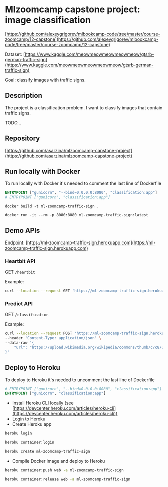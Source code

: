 # Mlzoomcamp capstone project: image classification

[https://github.com/alexeygrigorev/mlbookcamp-code/tree/master/course-zoomcamp/12-capstone](https://github.com/alexeygrigorev/mlbookcamp-code/tree/master/course-zoomcamp/12-capstone)

Dataset: [https://www.kaggle.com/meowmeowmeowmeowmeow/gtsrb-german-traffic-sign](https://www.kaggle.com/meowmeowmeowmeowmeow/gtsrb-german-traffic-sign)

Goal: classify images with traffic signs.

## Description

The project is a classification problem. I want to classify images that contain traffic signs.

TODO...

## Repository

[https://github.com/asarzina/mlzoomcamp-capstone-project](https://github.com/asarzina/mlzoomcamp-capstone-project)

## Run locally with Docker

To run locally with Docker it's needed to comment the last line of Dockerfile

```Dockerfile
ENTRYPOINT ["gunicorn", "--bind=0.0.0.0:8080", "classification:app"]
# ENTRYPOINT ["gunicorn", "classification:app"]
```

```
docker build -t ml-zoomcamp-traffic-sign .

docker run -it --rm -p 8080:8080 ml-zoomcamp-traffic-sign:latest
```

## Demo APIs

Endpoint: [https://ml-zoomcamp-traffic-sign.herokuapp.com](https://ml-zoomcamp-traffic-sign.herokuapp.com)

### Heartbit API

GET `/heartbit`

Example:

```bash
curl --location --request GET 'https://ml-zoomcamp-traffic-sign.herokuapp.com/heartbit'
```

### Predict API

GET `/classification`

Example:

```bash
curl --location --request POST 'https://ml-zoomcamp-traffic-sign.herokuapp.com/classification' \
--header 'Content-Type: application/json' \
--data-raw '{
    "url": "https://upload.wikimedia.org/wikipedia/commons/thumb/c/c8/UK_traffic_sign_601.1.svg/2048px-UK_traffic_sign_601.1.svg.png"
}'
```

## Deploy to Heroku

To deploy to Heroku it's needed to uncomment the last line of Dockerfile

```Dockerfile
# ENTRYPOINT ["gunicorn", "--bind=0.0.0.0:8080", "classification:app"]
ENTRYPOINT ["gunicorn", "classification:app"]
```

- Install Heroku CLI locally (see [https://devcenter.heroku.com/articles/heroku-cli](https://devcenter.heroku.com/articles/heroku-cli))
- Login to Heroku
- Create Heroku app

```bash
heroku login

heroku container:login

heroku create ml-zoomcamp-traffic-sign
```

- Compile Docker image and deploy to Heroku

```bash
heroku container:push web -a ml-zoomcamp-traffic-sign

heroku container:release web -a ml-zoomcamp-traffic-sign
```

